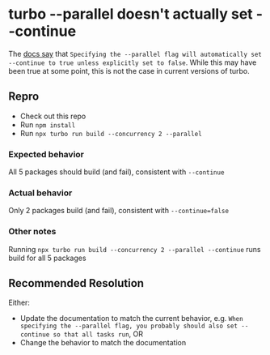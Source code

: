 # turbo --parallel doesn't actually set --continue

The [docs say](https://turbo.build/repo/docs/reference/run#--continue) that `Specifying the --parallel flag will automatically set --continue to true unless explicitly set to false`. While this may have been true at some point, this is not the case in current versions of turbo.

## Repro

- Check out this repo
- Run `npm install`
- Run `npx turbo run build --concurrency 2 --parallel`

### Expected behavior

All 5 packages should build (and fail), consistent with `--continue`

### Actual behavior

Only 2 packages build (and fail), consistent with `--continue=false`

### Other notes

Running `npx turbo run build --concurrency 2 --parallel --continue` runs build for all 5 packages

## Recommended Resolution

Either:
- Update the documentation to match the current behavior, e.g. `When specifying the --parallel flag, you probably should also set --continue so that all tasks run`, OR
- Change the behavior to match the documentation